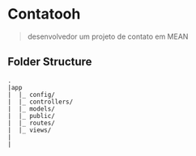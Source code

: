 # Contatooh

> desenvolvedor um projeto de contato em MEAN


## Folder Structure
    .
    |app
    |  |_ config/
    |  |_ controllers/
    |  |_ models/
    |  |_ public/
    |  |_ routes/
    |  |_ views/
    |
    |

